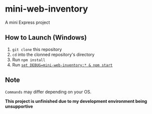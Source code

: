 # mini-web-inventory

A mini Express project

## How to Launch (Windows)

1. `git clone` this repository
1. `cd` into the clonned repository's directory
1. Run `npm install`
1. Run [`set DEBUG=mini-web-inventory:* & npm start`](https://expressjs.com/en/starter/generator.html)

## Note

`Commands` may differ depending on your OS.

**This project is unfinished due to my development environment being unsupportive**
